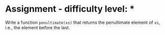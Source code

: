 # Assignment - difficulty level: *

Write a function `penultimate(xs)` that returns the penultimate element of `xs`,
i.e., the element before the last.
